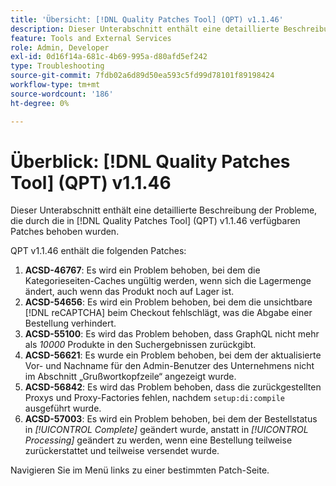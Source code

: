 ```yaml
---
title: 'Übersicht: [!DNL Quality Patches Tool] (QPT) v1.1.46'
description: Dieser Unterabschnitt enthält eine detaillierte Beschreibung der Probleme, die durch die in Version 1.1.46  [!DNL Quality Patches Tool]  Patches behoben wurden.
feature: Tools and External Services
role: Admin, Developer
exl-id: 0d16f14a-681c-4b69-995a-d80afd5ef242
type: Troubleshooting
source-git-commit: 7fdb02a6d89d50ea593c5fd99d78101f89198424
workflow-type: tm+mt
source-wordcount: '186'
ht-degree: 0%

---
```


# Überblick: [!DNL Quality Patches Tool] (QPT) v1.1.46

Dieser Unterabschnitt enthält eine detaillierte Beschreibung der Probleme, die durch die in [!DNL Quality Patches Tool] (QPT) v1.1.46 verfügbaren Patches behoben wurden.

QPT v1.1.46 enthält die folgenden Patches:

1. **ACSD-46767**: Es wird ein Problem behoben, bei dem die Kategorieseiten-Caches ungültig werden, wenn sich die Lagermenge ändert, auch wenn das Produkt noch auf Lager ist.
1. **ACSD-54656**: Es wird ein Problem behoben, bei dem die unsichtbare [!DNL reCAPTCHA] beim Checkout fehlschlägt, was die Abgabe einer Bestellung verhindert.
1. **ACSD-55100**: Es wird das Problem behoben, dass GraphQL nicht mehr als *10000* Produkte in den Suchergebnissen zurückgibt.
1. **ACSD-56621**: Es wurde ein Problem behoben, bei dem der aktualisierte Vor- und Nachname für den Admin-Benutzer des Unternehmens nicht im Abschnitt „Grußwortkopfzeile“ angezeigt wurde.
1. **ACSD-56842**: Es wird das Problem behoben, dass die zurückgestellten Proxys und Proxy-Factories fehlen, nachdem `setup:di:compile` ausgeführt wurde.
1. **ACSD-57003**: Es wird ein Problem behoben, bei dem der Bestellstatus in *[!UICONTROL Complete]* geändert wurde, anstatt in *[!UICONTROL Processing]* geändert zu werden, wenn eine Bestellung teilweise zurückerstattet und teilweise versendet wurde.

Navigieren Sie im Menü links zu einer bestimmten Patch-Seite.
